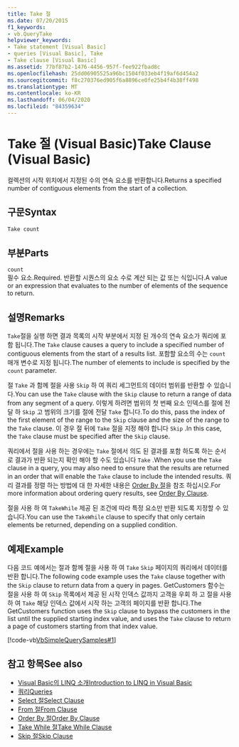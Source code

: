 ```yaml
---
title: Take 절
ms.date: 07/20/2015
f1_keywords:
- vb.QueryTake
helpviewer_keywords:
- Take statement [Visual Basic]
- queries [Visual Basic], Take
- Take clause [Visual Basic]
ms.assetid: 77bf87b2-1476-4456-957f-fee922fbad8c
ms.openlocfilehash: 25dd06905525a96bc1504f033eb4f19af6d454a2
ms.sourcegitcommit: f8c270376ed905f6a8896ce0fe25b4f4b38ff498
ms.translationtype: MT
ms.contentlocale: ko-KR
ms.lasthandoff: 06/04/2020
ms.locfileid: "84359634"
---
```

# <a name="take-clause-visual-basic"></a><span data-ttu-id="a0c86-102">Take 절 (Visual Basic)</span><span class="sxs-lookup"><span data-stu-id="a0c86-102">Take Clause (Visual Basic)</span></span>
<span data-ttu-id="a0c86-103">컬렉션의 시작 위치에서 지정된 수의 연속 요소를 반환합니다.</span><span class="sxs-lookup"><span data-stu-id="a0c86-103">Returns a specified number of contiguous elements from the start of a collection.</span></span>  
  
## <a name="syntax"></a><span data-ttu-id="a0c86-104">구문</span><span class="sxs-lookup"><span data-stu-id="a0c86-104">Syntax</span></span>  
  
```vb  
Take count  
```  
  
## <a name="parts"></a><span data-ttu-id="a0c86-105">부분</span><span class="sxs-lookup"><span data-stu-id="a0c86-105">Parts</span></span>  
 `count`  
 <span data-ttu-id="a0c86-106">필수 요소.</span><span class="sxs-lookup"><span data-stu-id="a0c86-106">Required.</span></span> <span data-ttu-id="a0c86-107">반환할 시퀀스의 요소 수로 계산 되는 값 또는 식입니다.</span><span class="sxs-lookup"><span data-stu-id="a0c86-107">A value or an expression that evaluates to the number of elements of the sequence to return.</span></span>  
  
## <a name="remarks"></a><span data-ttu-id="a0c86-108">설명</span><span class="sxs-lookup"><span data-stu-id="a0c86-108">Remarks</span></span>  
 <span data-ttu-id="a0c86-109">`Take`절을 실행 하면 결과 목록의 시작 부분에서 지정 된 개수의 연속 요소가 쿼리에 포함 됩니다.</span><span class="sxs-lookup"><span data-stu-id="a0c86-109">The `Take` clause causes a query to include a specified number of contiguous elements from the start of a results list.</span></span> <span data-ttu-id="a0c86-110">포함할 요소의 수는 `count` 매개 변수로 지정 됩니다.</span><span class="sxs-lookup"><span data-stu-id="a0c86-110">The number of elements to include is specified by the `count` parameter.</span></span>  
  
 <span data-ttu-id="a0c86-111">절 `Take` 과 함께 절을 사용 `Skip` 하 여 쿼리 세그먼트의 데이터 범위를 반환할 수 있습니다.</span><span class="sxs-lookup"><span data-stu-id="a0c86-111">You can use the `Take` clause with the `Skip` clause to return a range of data from any segment of a query.</span></span> <span data-ttu-id="a0c86-112">이렇게 하려면 범위의 첫 번째 요소 인덱스를 절에 전달 하 `Skip` 고 범위의 크기를 절에 전달 `Take` 합니다.</span><span class="sxs-lookup"><span data-stu-id="a0c86-112">To do this, pass the index of the first element of the range to the `Skip` clause and the size of the range to the `Take` clause.</span></span> <span data-ttu-id="a0c86-113">이 경우 절 뒤에 `Take` 절을 지정 해야 합니다 `Skip` .</span><span class="sxs-lookup"><span data-stu-id="a0c86-113">In this case, the `Take` clause must be specified after the `Skip` clause.</span></span>  
  
 <span data-ttu-id="a0c86-114">쿼리에서 절을 사용 하는 경우에는 `Take` 절에서 의도 된 결과를 포함 하도록 하는 순서로 결과가 반환 되는지 확인 해야 할 수도 있습니다 `Take` .</span><span class="sxs-lookup"><span data-stu-id="a0c86-114">When you use the `Take` clause in a query, you may also need to ensure that the results are returned in an order that will enable the `Take` clause to include the intended results.</span></span> <span data-ttu-id="a0c86-115">쿼리 결과를 정렬 하는 방법에 대 한 자세한 내용은 [Order By 절](order-by-clause.md)을 참조 하십시오.</span><span class="sxs-lookup"><span data-stu-id="a0c86-115">For more information about ordering query results, see [Order By Clause](order-by-clause.md).</span></span>  
  
 <span data-ttu-id="a0c86-116">절을 사용 하 여 `TakeWhile` 제공 된 조건에 따라 특정 요소만 반환 되도록 지정할 수 있습니다.</span><span class="sxs-lookup"><span data-stu-id="a0c86-116">You can use the `TakeWhile` clause to specify that only certain elements be returned, depending on a supplied condition.</span></span>  
  
## <a name="example"></a><span data-ttu-id="a0c86-117">예제</span><span class="sxs-lookup"><span data-stu-id="a0c86-117">Example</span></span>  
 <span data-ttu-id="a0c86-118">다음 코드 예에서는 절과 함께 절을 사용 하 여 `Take` `Skip` 페이지의 쿼리에서 데이터를 반환 합니다.</span><span class="sxs-lookup"><span data-stu-id="a0c86-118">The following code example uses the `Take` clause together with the `Skip` clause to return data from a query in pages.</span></span> <span data-ttu-id="a0c86-119">GetCustomers 함수는 절을 사용 하 여 `Skip` 목록에서 제공 된 시작 인덱스 값까지 고객을 우회 하 고 절을 사용 하 여 `Take` 해당 인덱스 값에서 시작 하는 고객의 페이지를 반환 합니다.</span><span class="sxs-lookup"><span data-stu-id="a0c86-119">The GetCustomers function uses the `Skip` clause to bypass the customers in the list until the supplied starting index value, and uses the `Take` clause to return a page of customers starting from that index value.</span></span>  
  
 [!code-vb[VbSimpleQuerySamples#1](~/samples/snippets/visualbasic/VS_Snippets_VBCSharp/VbSimpleQuerySamples/VB/QuerySamples1.vb#1)]  
  
## <a name="see-also"></a><span data-ttu-id="a0c86-120">참고 항목</span><span class="sxs-lookup"><span data-stu-id="a0c86-120">See also</span></span>

- [<span data-ttu-id="a0c86-121">Visual Basic의 LINQ 소개</span><span class="sxs-lookup"><span data-stu-id="a0c86-121">Introduction to LINQ in Visual Basic</span></span>](../../programming-guide/language-features/linq/introduction-to-linq.md)
- [<span data-ttu-id="a0c86-122">쿼리</span><span class="sxs-lookup"><span data-stu-id="a0c86-122">Queries</span></span>](index.md)
- [<span data-ttu-id="a0c86-123">Select 절</span><span class="sxs-lookup"><span data-stu-id="a0c86-123">Select Clause</span></span>](select-clause.md)
- [<span data-ttu-id="a0c86-124">From 절</span><span class="sxs-lookup"><span data-stu-id="a0c86-124">From Clause</span></span>](from-clause.md)
- [<span data-ttu-id="a0c86-125">Order By 절</span><span class="sxs-lookup"><span data-stu-id="a0c86-125">Order By Clause</span></span>](order-by-clause.md)
- [<span data-ttu-id="a0c86-126">Take While 절</span><span class="sxs-lookup"><span data-stu-id="a0c86-126">Take While Clause</span></span>](take-while-clause.md)
- [<span data-ttu-id="a0c86-127">Skip 절</span><span class="sxs-lookup"><span data-stu-id="a0c86-127">Skip Clause</span></span>](skip-clause.md)
